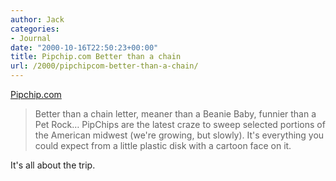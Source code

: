 ```yaml
---
author: Jack
categories:
- Journal
date: "2000-10-16T22:50:23+00:00"
title: Pipchip.com Better than a chain
url: /2000/pipchipcom-better-than-a-chain/
---
```


[Pipchip.com][1]
  


> Better than a chain letter, meaner than a Beanie Baby, funnier than a Pet Rock&#8230; PipChips are the latest craze to sweep selected portions of the American midwest (we're growing, but slowly). It's everything you could expect from a little plastic disk with a cartoon face on it.

  
> 

It's all about the trip.

 [1]: http://web.archive.org/web/20070908183925/http://www.pipchip.com:80/